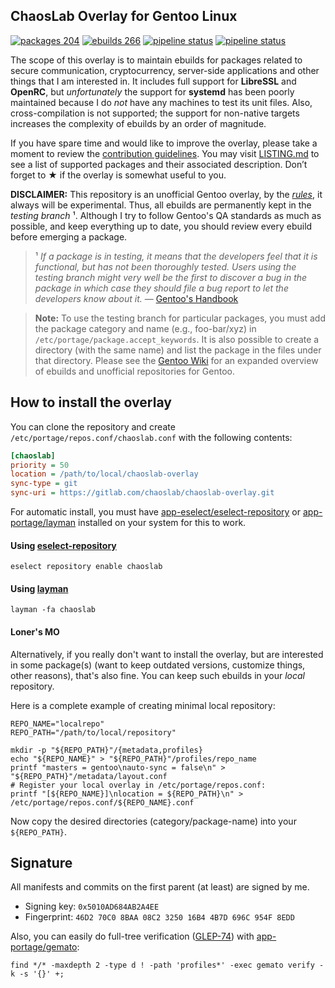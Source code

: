 ChaosLab Overlay for Gentoo Linux
---------------------------------

[![packages 204](https://img.shields.io/badge/packages-204-4472c0.svg)](https://gitlab.com/chaoslab/chaoslab-overlay)
[![ebuilds 266](https://img.shields.io/badge/ebuilds-266-8c71cc.svg)](https://gitlab.com/chaoslab/chaoslab-overlay)
[![pipeline status](https://gitlab.com/chaoslab/chaoslab-overlay/badges/master/pipeline.svg)](https://gitlab.com/chaoslab/chaoslab-overlay/commits/master)
[![pipeline status](https://gitlab.com/chaoslab/chaoslab-overlay/badges/develop/pipeline.svg)](https://gitlab.com/chaoslab/chaoslab-overlay/commits/develop)

The scope of this overlay is to maintain ebuilds for packages related to secure
communication, cryptocurrency, server-side applications and other things that
I am interested in. It includes full support for **LibreSSL** and **OpenRC**, but
_unfortunately_ the support for **systemd** has been poorly maintained because I
do _not_ have any machines to test its unit files. Also, cross-compilation is not
supported; the support for non-native targets increases the complexity of ebuilds
by an order of magnitude.

If you have spare time and would like to improve the overlay, please take a
moment to review the [contribution guidelines](CONTRIBUTING.md). You may visit
[LISTING.md](LISTING.md) to see a list of supported packages and their associated
description. Don’t forget to ★ if the overlay is somewhat useful to you.

**DISCLAIMER:**  This repository is an unofficial Gentoo overlay, by the
_[rules](overlay.xml#L4)_, it always will be experimental. Thus, all ebuilds are
permanently kept in the _testing branch_ ¹. Although I try to follow Gentoo's QA
standards as much as possible, and keep everything up to date, you should review
every ebuild before emerging a package.

> ¹ *If a package is in testing, it means that the developers feel that it is
functional, but has not been thoroughly tested. Users using the testing branch
might very well be the first to discover a bug in the package in which case they
should file a bug report to let the developers know about it.* —
[Gentoo's Handbook](https://wiki.gentoo.org/wiki/Handbook:AMD64/Full/Portage#Testing)

> **Note:** To use the testing branch for particular packages, you must add the
package category and name (e.g., foo-bar/xyz) in `/etc/portage/package.accept_keywords`.
It is also possible to create a directory (with the same name) and list the
package in the files under that directory. Please see the
[Gentoo Wiki](https://wiki.gentoo.org/wiki/Ebuild_repository) for an expanded
overview of ebuilds and unofficial repositories for Gentoo.

## How to install the overlay

You can clone the repository and create `/etc/portage/repos.conf/chaoslab.conf`
with the following contents:

```ini
[chaoslab]
priority = 50
location = /path/to/local/chaoslab-overlay
sync-type = git
sync-uri = https://gitlab.com/chaoslab/chaoslab-overlay.git
```

For automatic install, you must have
[app-eselect/eselect-repository](https://packages.gentoo.org/packages/app-eselect/eselect-repository)
or [app-portage/layman](https://packages.gentoo.org/packages/app-portage/layman)
installed on your system for this to work.

#### Using [eselect-repository](https://wiki.gentoo.org/wiki/Eselect/Repository)

```
eselect repository enable chaoslab
```

#### Using [layman](https://wiki.gentoo.org/wiki/Layman)

```
layman -fa chaoslab
```

#### Loner's MO

Alternatively, if you really don't want to install the overlay, but are
interested in some package(s) (want to keep outdated versions, customize things,
other reasons), that's also fine. You can keep such ebuilds in your _local_
repository.

Here is a complete example of creating minimal local repository:

```shell
REPO_NAME="localrepo"
REPO_PATH="/path/to/local/repository"

mkdir -p "${REPO_PATH}"/{metadata,profiles}
echo "${REPO_NAME}" > "${REPO_PATH}"/profiles/repo_name
printf "masters = gentoo\nauto-sync = false\n" > "${REPO_PATH}"/metadata/layout.conf
# Register your local overlay in /etc/portage/repos.conf:
printf "[${REPO_NAME}]\nlocation = ${REPO_PATH}\n" > /etc/portage/repos.conf/${REPO_NAME}.conf
```
Now copy the desired directories (category/package-name) into your `${REPO_PATH}`.

## Signature

All manifests and commits on the first parent (at least) are signed by me.
* Signing key: `0x5010AD684AB2A4EE`
* Fingerprint: `46D2 70C0 8BAA 08C2 3250 16B4 4B7D 696C 954F 8EDD`

Also, you can easily do full-tree verification
([GLEP-74](https://www.gentoo.org/glep/glep-0074.html)) with
[app-portage/gemato](https://packages.gentoo.org/packages/app-portage/gemato):

```shell
find */* -maxdepth 2 -type d ! -path 'profiles*' -exec gemato verify -k -s '{}' +;
```
